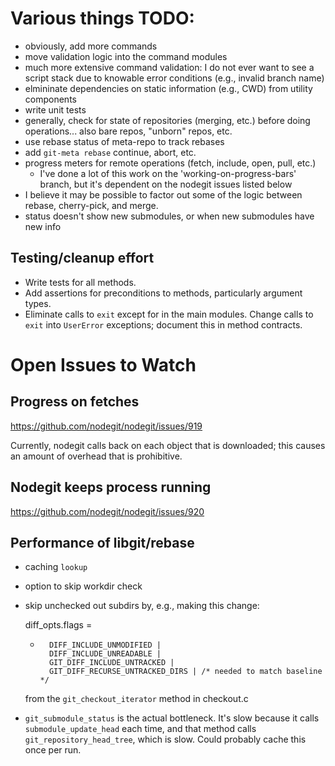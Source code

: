 # Various things TODO:
- obviously, add more commands
- move validation logic into the command modules
- much more extensive command validation: I do not ever want to see a script
  stack due to knowable error conditions (e.g., invalid branch name)
- elmininate dependencies on static information (e.g., CWD) from utility
  components
- write unit tests
- generally, check for state of repositories (merging, etc.) before doing
  operations... also bare repos, "unborn" repos, etc.
- use rebase status of meta-repo to track rebases
- add `git-meta rebase` continue, abort, etc.
- progress meters for remote operations (fetch, include, open, pull, etc.)
  - I've done a lot of this work on the 'working-on-progress-bars' branch, but
    it's dependent on the nodegit issues listed below
- I believe it may be possible to factor out some of the logic between rebase,
  cherry-pick, and merge.
- status doesn't show new submodules, or when new submodules have new info

## Testing/cleanup effort

- Write tests for all methods.
- Add assertions for preconditions to methods, particularly argument types.
- Eliminate calls to `exit` except for in the main modules.  Change calls
  to `exit` into `UserError` exceptions; document this in method contracts.

# Open Issues to Watch

## Progress on fetches

https://github.com/nodegit/nodegit/issues/919

Currently, nodegit calls back on each object that is downloaded; this causes an
amount of overhead that is prohibitive.

## Nodegit keeps process running

https://github.com/nodegit/nodegit/issues/920

## Performance of libgit/rebase

- caching `lookup`
- option to skip workdir check
- skip unchecked out subdirs by, e.g., making this change:

    diff_opts.flags =
    -       DIFF_INCLUDE_UNMODIFIED |
            DIFF_INCLUDE_UNREADABLE |
            GIT_DIFF_INCLUDE_UNTRACKED |
            GIT_DIFF_RECURSE_UNTRACKED_DIRS | /* needed to match baseline */

  from the `git_checkout_iterator` method in checkout.c
- `git_submodule_status` is the actual bottleneck.  It's slow because it calls
  `submodule_update_head` each time, and that method calls
  `git_repository_head_tree`, which is slow.  Could probably cache this once
  per run.
